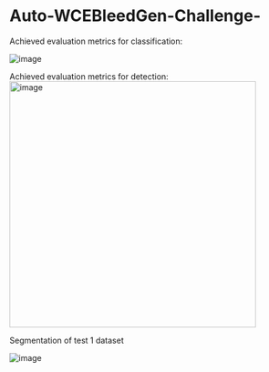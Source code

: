 # Auto-WCEBleedGen-Challenge-

Achieved evaluation metrics for classification:




![image](https://github.com/hritika1025/Auto-WCEBleedGen-Challenge-/assets/85786570/0d2c3c19-fc18-4d87-bf9c-8d8219084862)


Achieved evaluation metrics for detection:
<img width="432" alt="image" src="https://github.com/hritika1025/Auto-WCEBleedGen-Challenge-/assets/85919546/c994d04a-0303-4eba-a948-6bc88a97d63d">




Segmentation of test 1 dataset



![image](https://github.com/hritika1025/Auto-WCEBleedGen-Challenge-/assets/85786570/66c0d6f4-a109-4144-9fba-8558f57d8060)
